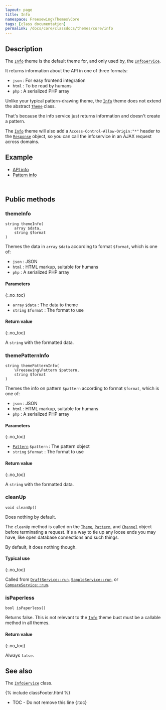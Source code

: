 ```yaml
---
layout: page
title: Info
namespace: Freesewing\Themes\Core
tags: [class documentation]
permalink: /docs/core/classdocs/themes/core/info
---
```

## Description 

The [`Info`](info) theme is the default theme for, and only used by,
the [`InfoService`](/class/services/infoservice).

It returns information about the API in one of three formats:

- `json` : For easy frontend integration
- `html` : To be read by humans
- `php` : A serialized PHP array

Unlike your typical pattern-drawing theme, 
the [`Info`](info) theme 
does not extend the abstract [`Theme`](theme) class.

That's because the info service just returns information
and doesn't create a pattern.

The [`Info`](info) theme will also add a `Access-Control-Allow-Origin:"*"` header 
to the [`Response`](/class/response) object, so you can call the infoservice in an AJAX request across 
domains.

## Example
<ul class="nav nav-tabs" role="tablist">
    <li class="nav-item"><a class="nav-link active" href="#api-info" role="tab" data-toggle="tab">API info</a></li>
    <li class="nav-item"><a class="nav-link" href="#pattern-info" role="tab" data-toggle="tab">Pattern info</a></li>
</ul>

<div class="tab-content">
<div role="tabpanel" class="tab-pane active" id="api-info">
<pre class='highlight'><code id='api-json'></code></pre>
</div>
<div role="tabpanel" class="tab-pane" id="pattern-info">
<pre class='highlight'><code id='pattern-json'></code></pre>
</div>
</div>

## Public methods

### themeInfo

```php?start_inline=1
string themeInfo(
    array $data,
    string $format
) 
```
Themes the data in `array` `$data` according to format `$format`, which is one of:

- `json` : JSON
- `html` : HTML markup, suitable for humans
- `php` : A serialized PHP array


#### Parameters
{:.no_toc}

- `array` `$data` : The data to theme
- `string` `$format` : The format to use

#### Return value
{:.no_toc}

A `string` with the formatted data.

### themePatternInfo

```php?start_inline=1
string themePatternInfo(
    \Freesewing\Pattern $pattern,
    string $format
) 
```
Themes the info on pattern `$pattern` according to format `$format`, which is one of:

- `json` : JSON
- `html` : HTML markup, suitable for humans
- `php` : A serialized PHP array


#### Parameters
{:.no_toc}

- [`Pattern`](/class/patterns/core/pattern) `$pattern` : The pattern object
- `string` `$format` : The format to use

#### Return value
{:.no_toc}

A `string` with the formatted data.

### cleanUp

```php?start_inline=1
void cleanUp()
```

Does nothing by default.

The `cleanUp` method is called on the [`Theme`](/docs/core/classdocs/themes/core/theme), [`Pattern`](/class/patterns/core/pattern), 
and [`Channel`](/class/channels/core/channel) object before terminating a request.
It's a way to tie up any loose ends you may have, like open database connections and such things.

By default, it does nothing though.

#### Typical use
{:.no_toc}

Called from [`DraftService::run`](/class/services/draftservice#run), [`SampleService::run`](/class/services/sampleservice#run),
or [`CompareService::run`](/class/services/compareservice#run).

### isPaperless

```php?start_inline=1
bool isPaperless()
```

Returns false. This is not relevant to the [`Info`](info) theme
bust must be a callable method in all themes.

#### Return value
{:.no_toc}

Always `false`.

## See also
The [`InfoService`](/class/services/infoservice) class.

{% include classFooter.html %}
* TOC - Do not remove this line
{:toc}

<script>
$.ajax({
    type: "GET",
    url: 'https://api.freesewing.org/?service=info&format=json',
    success: function(data) {
        data = jQuery.parseJSON(data);
        $('#api-json').html(JSON.stringify(data, null, 4));
    }
});
$.ajax({
    type: "GET",
    url: 'https://api.freesewing.org/?service=info&pattern=AaronAshirt',
    success: function(data) {
         data = jQuery.parseJSON(data); 
        $('#pattern-json').html(JSON.stringify(data, null, 4));
    }
});
</script>

